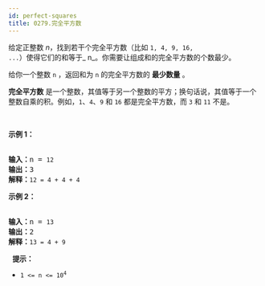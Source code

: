 ```yaml
---
id: perfect-squares
title: 0279.完全平方数
---
```

给定正整数 _n_，找到若干个完全平方数（比如 <code>1, 4, 9, 16, ...</code>）使得它们的和等于_ n_。你需要让组成和的完全平方数的个数最少。

给你一个整数 <code>n</code> ，返回和为 <code>n</code> 的完全平方数的 **最少数量** 。

**完全平方数** 是一个整数，其值等于另一个整数的平方；换句话说，其值等于一个整数自乘的积。例如，<code>1</code>、<code>4</code>、<code>9</code> 和 <code>16</code> 都是完全平方数，而 <code>3</code> 和 <code>11</code> 不是。

 

**示例 1：**


<pre><br/><strong>输入：</strong>n = <code>12</code><br/><strong>输出：</strong>3 <br/><strong>解释：</strong><code>12 = 4 + 4 + 4</code></pre>

**示例 2：**


<pre><br/><strong>输入：</strong>n = <code>13</code><br/><strong>输出：</strong>2<br/><strong>解释：</strong><code>13 = 4 + 9</code></pre>

 
**提示：**


- <code>1 &lt;= n &lt;= 10<sup>4</sup></code>
